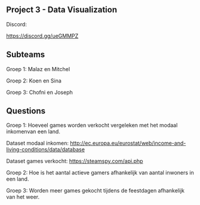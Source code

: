 Project 3 - Data Visualization
-
Discord:

https://discord.gg/ueGMMPZ

Subteams
-
Groep 1: Malaz en Mitchel

Groep 2: Koen en Sina

Groep 3: Chofni en Joseph

Questions
-
Groep 1: Hoeveel games worden verkocht vergeleken met het modaal inkomenvan een land.

Dataset modaal inkomen: http://ec.europa.eu/eurostat/web/income-and-living-conditions/data/database

Dataset games verkocht: https://steamspy.com/api.php

Groep 2: Hoe is het aantal actieve gamers afhankelijk van aantal inwoners in een land.

Groep 3: Worden meer games gekocht tijdens de feestdagen afhankelijk van het weer.
